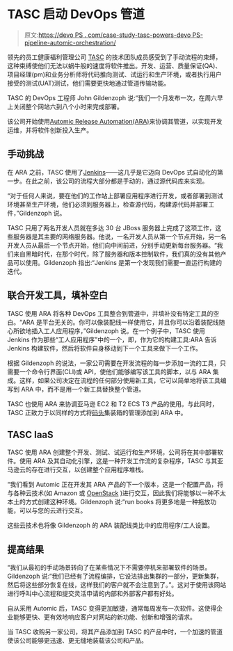 # TASC 启动 DevOps 管道

> 原文:[https://devo PS . com/case-study-tasc-powers-devo PS-pipeline-automic-orchestration/](https://devops.com/case-study-tasc-powers-devops-pipeline-automic-orchestration/)

领先的员工健康福利管理公司 [TASC](https://www.tasconline.com) 的技术团队成员感受到了手动流程的束缚，这种束缚使他们无法以蜗牛般的速度将软件推出。开发、运营、质量保证(QA)、项目经理(pm)和业务分析师将代码推向测试、试运行和生产环境，或者执行用户接受的测试(UAT)测试，他们需要更快地通过管道传输功能。

TASC 的 DevOps 工程师 John Gildenzoph 说:“我们一个月发布一次，在周六早上关闭整个网站六到八个小时来完成部署。

该公司开始使用[Automic Release Automation(ARA)](http://automic.com/products/application-release-automation)来协调其管道，以实现开发运维，并将软件创新投入生产。

## 手动挑战

在 ARA 之前，TASC 使用了[Jenkins](https://jenkins.io/)——这几乎是它迈向 DevOps 式自动化的第一步。在此之前，该公司的流程大部分都是手动的，通过源代码库来实现。

“对于任何人来说，要在他们的工作站上部署应用程序进行开发，或者部署到测试环境甚至生产环境，他们必须到服务器上，检查源代码，构建源代码并部署工件，”Gildenzoph 说。

TASC 只用了两名开发人员就在多达 30 台 JBoss 服务器上完成了这项工作，这些服务器是其主要的网络服务器。他说，一名开发人员从第一个节点开始，另一名开发人员从最后一个节点开始，他们向中间前进，分别手动更新每台服务器。“我们来自黑暗时代，在那个时代，除了服务器和版本控制软件，我们真的没有其他产品可以使用。Gildenzoph 指出:“Jenkins 是第一个发现我们需要一直运行构建的迭代。

## 联合开发工具，填补空白

TASC 使用 ARA 将各种 DevOps 工具整合到管道中，并填补没有特定工具的空白。“ARA 是平台无关的。你可以像装配线一样使用它，并且你可以沿着装配线随心所欲地插入工人应用程序，”Gildenzoph 说。在一个例子中，TASC 使用 Jenkins 作为那些“工人应用程序”中的一个，即，作为它的构建工具:ARA 告诉 Jenkins 构建软件，然后将软件自身移动到下一个工具来做下一个工作。

根据 Gildenzoph 的说法，一家公司需要在开发流程的每一步添加一流的工具，只需要一个命令行界面(CLI)或 API，使他们能够编写该工具的脚本，以与 ARA 集成。这样，如果公司决定在流程的任何部分使用新工具，它可以简单地将该工具编写到 ARA 中，而不是用一个新工具替换整个管道。

TASC 也使用 ARA 来协调亚马逊 EC2 和 T2 ECS T3 产品的使用。与此同时，TASC 正致力于以同样的方式将[码头](https://www.docker.com)集装箱的管理添加到 ARA 中。

## TASC IaaS

TASC 使用 ARA 创建整个开发、测试、试运行和生产环境，公司将在其中部署软件。使用 ARA 及其自动化引擎，这是一种开发工作流的复杂程序，TASC 与其亚马逊云的存在进行交互，以创建整个应用程序堆栈。

“我们看到 Automic 正在开发其 ARA 产品的下一个版本，这是一个配置产品，将与各种云技术(如 Amazon 或 [OpenStack](https://www.openstack.org/) )进行交互，因此我们将能够以一种不太本土的方式创建这种环境。Gildenzoph 说:“run books 将更多地是一种拖放功能，可以与您的云进行交互。

这些云技术也将像 Gildenzoph 的 ARA 装配线类比中的应用程序/工人设置。

## 提高结果

“我们从最初的手动场景转向了在某些情况下不需要停机来部署软件的场景。Gildenzoph 说:“我们已经有了流程编排，它设法排出集群的一部分，更新集群，然后将这些部分恢复在线，这样我们的客户就不会注意到了。”。这对于使用该网站进行呼叫中心流程和提交灵活申请的内部和外部客户都有好处。

自从采用 Automic 后，TASC 变得更加敏捷，通常每周发布一次软件。这使得企业能够更快、更有效地响应客户对网站的新功能、创新和增强的请求。

当 TASC 收购另一家公司，将其产品添加到 TASC 的产品中时，一个加速的管道使该公司能够更迅速、更无缝地装载该公司和产品。